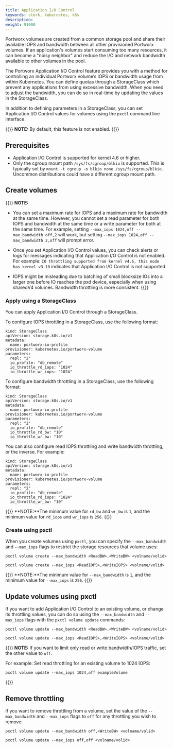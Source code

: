 ```yaml
---
title: Application I/O Control
keywords: stork, kubernetes, k8s
description: 
weight: 91000
---
```


Portworx volumes are created from a common storage pool and share their available IOPS and bandwidth between all other provisioned Portworx volumes. If an application's volumes start consuming too many resources, it can become a "noisy neighbor" and reduce the I/O and network bandwidth available to other volumes in the pool. 

The Portworx Application I/O Control feature provides you with a method for controlling an individual Portworx volume’s IOPS or bandwidth usage from within Kubernetes. You can define quotas through a StorageClass which prevent any applications from using excessive bandwidth. When you need to adjust the bandwidth, you can do so in real-time by updating the values in the StorageClass. 

<!-- For example, if you're performing testing or staging operations in one namespace in a cluster, a bug or misconfiguration in your test applications could impact volume performance for production applications in another namespace. You can prevent this by using the Application I/O Control StorageClass parameters to cap your test application volume bandwidth. -->

In addition to defining parameters in a StorageClass, you can set Application I/O Control values for volumes using the `pxctl` command line interface. 


{{<info>}}
**NOTE:** By default, this feature is not enabled.
{{</info>}}

## Prerequisites

* Application I/O Control is supported for kernel 4.6 or higher.
* Only the cgroup mount path `/sys/fs/cgroup/blkio` is supported. This is typically set by `mount -t cgroup -o blkio none /sys/fs/cgroup/blkio`. Uncommon distributions could have a different cgroup mount path.

## Create volumes

{{<info>}}
**NOTE:**

* You can set a maximum rate for IOPS and a maximum rate for bandwidth at the same time. However, you cannot set a read parameter for both IOPS and bandwidth at the same time or a write parameter for both at the same time. For example, setting `--max_iops 1024,off --max_bandwidth off,2` will work, but setting `--max_iops 1024,off --max_bandwidth 2,off` will prompt error. 

* Once you set Application I/O Control values, you can check alerts or logs for messages indicating that Application I/O Control is not enabled. For example: `IO throttling supported from kernel v4.6, this node has kernel v3.10` indicates that Application I/O Control is not supported.

* IOPS might be misleading due to batching of small blocksize IOs into a larger one before IO reaches the pxd device, especially when using sharedV4 volumes. Bandwidth throttling is more consistent.
{{</info>}}

### Apply using a StorageClass

You can apply Application I/O Control through a StorageClass.

To configure IOPS throttling in a StorageClass, use the following format:

```text
kind: StorageClass
apiVersion: storage.k8s.io/v1
metadata:
  name: portworx-io-profile
provisioner: kubernetes.io/portworx-volume
parameters:
  repl: "2"
  io_profile: "db_remote"
  io_throttle_rd_iops: "1024"
  io_throttle_wr_iops: "1024"
```

To configure bandwidth throttling in a StorageClass, use the following format:

```text
kind: StorageClass
apiVersion: storage.k8s.io/v1
metadata:
  name: portworx-io-profile
provisioner: kubernetes.io/portworx-volume
parameters:
  repl: "2"
  io_profile: "db_remote"
  io_throttle_rd_bw: "10"
  io_throttle_wr_bw: "10"
```

You can also configure read IOPS throttling and write bandwidth throttling, or the inverse. For example:

```text
kind: StorageClass
apiVersion: storage.k8s.io/v1
metadata:
  name: portworx-io-profile
provisioner: kubernetes.io/portworx-volume
parameters:
  repl: "2"
  io_profile: "db_remote"
  io_throttle_rd_iops: "1024"
  io_throttle_wr_bw: "10"
```

{{<info>}}
**NOTE:**The minimum value for `rd_bw` and `wr_bw` is `1`, and the minimum value for `rd_iops` and `wr_iops` is `256`.
{{</info>}}

### Create using pxctl

When you create volumes using `pxctl`, you can specify the `--max_bandwidth` and `--max_iops` flags to restrict the storage resources that volume uses:

```text
pxctl volume create --max_bandwidth <ReadBW>,<WriteBW> <volname/volid> 
```
```text
pxctl volume create --max_iops <ReadIOPS>,<WriteIOPS> <volname/volid> 
```

{{<info>}}
**NOTE:**The minimum value for `--max_bandwidth` is `1`, and the minimum value for `--max_iops` is `256`.
{{</info>}}

## Update volumes using pxctl

If you want to add Application I/O Control to an existing volume, or change its throttling values, you can do so using the `--max_bandwidth` and `--max_iops` flags with the `pxctl volume update` commands:

```text
pxctl volume update --max_bandwidth <ReadBW>,<WriteBW> <volname/volid> 
```
```text
pxctl volume update --max_iops <ReadIOPS>,<WriteIOPS> <volname/volid> 
```

{{<info>}}
**NOTE:** If you want to limit only read or write bandwidth/IOPS traffic, set the other value to `off`. 

For example: Set read throttling for an existing volume to 1024 IOPS:

```text
pxctl volume update --max_iops 1024,off exampleVolume
```
{{</info>}}

## Remove throttling

If you want to remove throttling from a volume, set the value of the `--max_bandwidth` and `--max_iops` flags to `off` for any throttling you wish to remove: 

```text
pxctl volume update --max_bandwidth off,<WriteBW> <volname/volid>
```
```text
pxctl volume update --max_iops off,off <volname/volid>
```